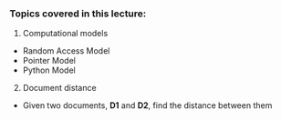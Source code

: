 ### Topics covered in this lecture:
1. Computational models
  - Random Access Model
  - Pointer Model
  - Python Model
2. Document distance
  - Given two documents, **D1** and **D2**, find the distance between them 